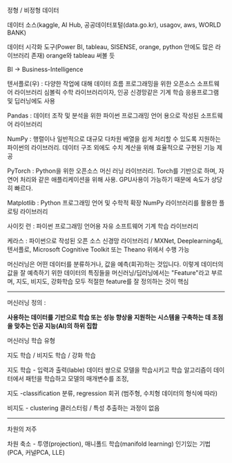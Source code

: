 정형 / 비정형 데이터

데이터 소스(kaggle, AI Hub, 공공데이터포털(data.go.kr), usagov, aws, WORLD BANK)

데이터 시각화 도구(Power BI, tableau, SISENSE, orange, python 안에도 많은 라이브러리 존재) orange와 tableau 써볼 듯

BI → Business-Intelligence

텐서플로(우) : 다양한 작업에 대해 데이터 흐름 프로그래밍을 위한 오픈소스 소프트웨어 라이브러리 심볼릭 수학 라이브러리이자, 인공 신경망같은 기계 학습 응용프로그램 및 딥러닝에도 사용

Pandas : 데이터 조작 및 분석을 위한 파이썬 프로그래밍 언어 용으로 작성된 소프트웨어 라이브러리

NumPy : 행렬이나 일반적으로 대규모 다차원 배열을 쉽게 처리할 수 있도록 지원하는 파이썬의 라이브러리. 데이터 구조 외에도 수치 계산을 위해 효율적으로 구현된 기능 제공

PyTorch : Python을 위한 오픈소스 머신 러닝 라이브러리. Torch를 기반으로 하며, 자연어 처리와 같은 애플리케이션을 위해 사용. GPU사용이 가능하기 때문에 속도가 상당히 빠르다.

Matplotlib : Python 프로그래밍 언어 및 수학적 확장 NumPy 라이브러리를 활용한 플로팅 라이브러리

사이킷 런 : 파이썬 프로그래밍 언어용 자유 소프트웨어 기계 학습 라이브러리

케라스 : 파이썬으로 작성된 오픈 소스 신경망 라이브러리 / MXNet, Deeplearning4j, 텐서플로, Microsoft Cognitive Toolkit 또는 Theano 위에서 수행 가능

머신러닝은 어떤 데이터를 분류하거나, 값을 예측(회귀)하는 것입니다. 이렇게 데이터의 값을 잘 예측하기 위한 데이터의 특징들을 머신러닝/딥러닝에서는 "Feature"라고 부르며, 지도, 비지도, 강화학습 모두 적절한 feature를 잘 정의하는 것이 핵심

- - -
머신러닝 정의 :

**사용하는 데이터를 기반으로 학습 또는 성능 향상을 지원하는 시스템을 구축하는 데 초점을 맞추는 인공 지능(AI)의 하위 집합**

머신러닝 학습 유형

지도 학습 / 비지도 학습 / 강화 학습

지도 학습 - 입력과 출력(lable) 데이터 쌍으로 모델을 학습시키고 학습 알고리즘이 데이터에서 패턴을 학습하고 모델의 매개변수를 조정,  

지도 -classification 분류, regression 회귀 (범주형, 수치형 데이터의 형식에 따라)

비지도 - clustering 클러스터링 / 특성 추출하는 과정이 없음

- - -

차원의 저주

차원 축소 - 투영(projection), 매니폴드 학습(manifold learning) 인기있는 기법(PCA, 커널PCA, LLE)
